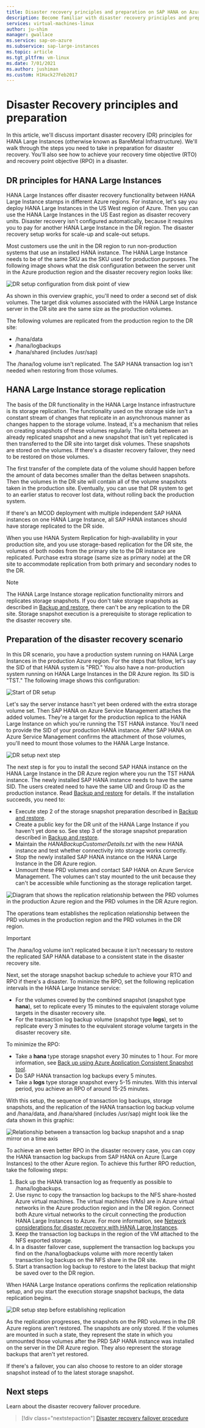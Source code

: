 ```yaml
---
title: Disaster recovery principles and preparation on SAP HANA on Azure (Large Instances) | Microsoft Docs
description: Become familiar with disaster recovery principles and preparation on SAP HANA on Azure (Large Instances).
services: virtual-machines-linux
author: ju-shim
manager: gwallace
ms.service: sap-on-azure
ms.subservice: sap-large-instances
ms.topic: article
ms.tgt_pltfrm: vm-linux
ms.date: 7/01/2021
ms.author: jushiman
ms.custom: H1Hack27Feb2017
---
```

# Disaster Recovery principles and preparation

In this article, we'll discuss important disaster recovery (DR) principles for HANA Large Instances (otherwise known as BareMetal Infrastructure). We'll walk through the steps you need to take in preparation for disaster recovery. You'll also see how to achieve your recovery time objective (RTO) and recovery point objective (RPO) in a disaster. 

## DR principles for HANA Large Instances

HANA Large Instances offer disaster recovery functionality between HANA Large Instance stamps in different Azure regions. For instance, let's say you deploy HANA Large Instances in the US West region of Azure. Then you can use the HANA Large Instances in the US East region as disaster recovery units. Disaster recovery isn't configured automatically, because it requires you to pay for another HANA Large Instance in the DR region. The disaster recovery setup works for scale-up and scale-out setups. 

Most customers use the unit in the DR region to run non-production systems that use an installed HANA instance. The HANA Large Instance needs to be of the same SKU as the SKU used for production purposes. The following image shows what the disk configuration between the server unit in the Azure production region and the disaster recovery region looks like:

![DR setup configuration from disk point of view](./media/hana-overview-high-availability-disaster-recovery/disaster_recovery_setup.PNG)

As shown in this overview graphic, you'll need to order a second set of disk volumes. The target disk volumes associated with the HANA Large Instance server in the DR site are the same size as the production volumes. 

The following volumes are replicated from the production region to the DR site:

- /hana/data
- /hana/logbackups 
- /hana/shared (includes /usr/sap)

The /hana/log volume isn't replicated. The SAP HANA transaction log isn't needed when restoring from those volumes.

## HANA Large Instance storage replication 

The basis of the DR functionality in the HANA Large Instance infrastructure is its storage replication. The functionality used on the storage side isn't a constant stream of changes that replicate in an asynchronous manner as changes happen to the storage volume. Instead, it's a mechanism that relies on creating snapshots of these volumes regularly. The delta between an already replicated snapshot and a new snapshot that isn't yet replicated is then transferred to the DR site into target disk volumes. These snapshots are stored on the volumes. If there's a disaster recovery failover, they need to be restored on those volumes.  

The first transfer of the complete data of the volume should happen before the amount of data becomes smaller than the deltas between snapshots. Then the volumes in the DR site will contain all of the volume snapshots taken in the production site. Eventually, you can use that DR system to get to an earlier status to recover lost data, without rolling back the production system.

If there's an MCOD deployment with multiple independent SAP HANA instances on one HANA Large Instance, all SAP HANA instances should have storage replicated to the DR side.

When you use HANA System Replication for high-availability in your production site, and you use storage-based replication for the DR site, the volumes of both nodes from the primary site to the DR instance are replicated. Purchase extra storage (same size as primary node) at the DR site to accommodate replication from both primary and secondary nodes to the DR. 

>[!NOTE]
>The HANA Large Instance storage replication functionality mirrors and replicates storage snapshots. If you don't take storage snapshots as described in [Backup and restore](hana-backup-restore.md), there can't be any replication to the DR site. Storage snapshot execution is a prerequisite to storage replication to the disaster recovery site.

## Preparation of the disaster recovery scenario
In this DR scenario, you have a production system running on HANA Large Instances in the production Azure region. For the steps that follow, let's say the SID of that HANA system is "PRD." You also have a non-production system running on HANA Large Instances in the DR Azure region. Its SID is "TST." The following image shows this configuration:

![Start of DR setup](./media/hana-overview-high-availability-disaster-recovery/disaster_recovery_start1.PNG)

Let's say the server instance hasn't yet been ordered with the extra storage volume set. Then SAP HANA on Azure Service Management attaches the added volumes. They're a target for the production replica to the HANA Large Instance on which you're running the TST HANA instance. You'll need to provide the SID of your production HANA instance. After SAP HANA on Azure Service Management confirms the attachment of those volumes, you'll need to mount those volumes to the HANA Large Instance.

![DR setup next step](./media/hana-overview-high-availability-disaster-recovery/disaster_recovery_start2.PNG)

The next step is for you to install the second SAP HANA instance on the HANA Large Instance in the DR Azure region where you run the TST HANA instance. The newly installed SAP HANA instance needs to have the same SID. The users created need to have the same UID and Group ID as the production instance. Read [Backup and restore](hana-backup-restore.md) for details. If the installation succeeds, you need to:

- Execute step 2 of the storage snapshot preparation described in [Backup and restore](hana-backup-restore.md).
- Create a public key for the DR unit of the HANA Large Instance if you haven't yet done so. See step 3 of the storage snapshot preparation described in [Backup and restore](hana-backup-restore.md).
- Maintain the *HANABackupCustomerDetails.txt* with the new HANA instance and test whether connectivity into storage works correctly.  
- Stop the newly installed SAP HANA instance on the HANA Large Instance in the DR Azure region.
- Unmount these PRD volumes and contact SAP HANA on Azure Service Management. The volumes can't stay mounted to the unit because they can't be accessible while functioning as the storage replication target.  

![Diagram that shows the replication relationship between the PRD volumes in the production Azure region and the PRD volumes in the DR Azure region.](./media/hana-overview-high-availability-disaster-recovery/disaster_recovery_start3.PNG)

The operations team establishes the replication relationship between the PRD volumes in the production region and the PRD volumes in the DR region.

>[!IMPORTANT]
>The /hana/log volume isn't replicated because it isn't necessary to restore the replicated SAP HANA database to a consistent state in the disaster recovery site.

Next, set the storage snapshot backup schedule to achieve your RTO and RPO if there's a disaster. To minimize the RPO, set the following replication intervals in the HANA Large Instance service:
- For the volumes covered by the combined snapshot (snapshot type **hana**), set to replicate every 15 minutes to the equivalent storage volume targets in the disaster recovery site.
- For the transaction log backup volume (snapshot type **logs**), set to replicate every 3 minutes to the equivalent storage volume targets in the disaster recovery site.

To minimize the RPO:
- Take a **hana** type storage snapshot every 30 minutes to 1 hour. For more information, see [Back up using Azure Application Consistent Snapshot tool](../../azure-netapp-files/azacsnap-cmd-ref-backup.md).
- Do SAP HANA transaction log backups every 5 minutes.
- Take a **logs** type storage snapshot every 5-15 minutes. With this interval period, you achieve an RPO of around 15-25 minutes.

With this setup, the sequence of transaction log backups, storage snapshots, and the replication of the HANA transaction log backup volume and /hana/data, and /hana/shared (includes /usr/sap) might look like the data shown in this graphic:

 ![Relationship between a transaction log backup snapshot and a snap mirror on a time axis](./media/hana-overview-high-availability-disaster-recovery/snapmirror.PNG)

To achieve an even better RPO in the disaster recovery case, you can copy the HANA transaction log backups from SAP HANA on Azure (Large Instances) to the other Azure region. To achieve this further RPO reduction, take the following steps:

1. Back up the HANA transaction log as frequently as possible to /hana/logbackups.
1. Use rsync to copy the transaction log backups to the NFS share-hosted Azure virtual machines. The virtual machines (VMs) are in Azure virtual networks in the Azure production region and in the DR region. Connect both Azure virtual networks to the circuit connecting the production HANA Large Instances to Azure. For more information, see [Network considerations for disaster recovery with HANA Large Instances](hana-overview-high-availability-disaster-recovery.md#network-considerations-for-disaster-recovery-with-hana-large-instances). 
1. Keep the transaction log backups in the region of the VM attached to the NFS exported storage.
1. In a disaster failover case, supplement the transaction log backups you find on the /hana/logbackups volume with more recently taken transaction log backups on the NFS share in the DR site. 
1. Start a transaction log backup to restore to the latest backup that might be saved over to the DR region.

When HANA Large Instance operations confirms the replication relationship setup, and you start the execution storage snapshot backups, the data replication begins.

![DR setup step before establishing replication](./media/hana-overview-high-availability-disaster-recovery/disaster_recovery_start4.PNG)

As the replication progresses, the snapshots on the PRD volumes in the DR Azure regions aren't restored. The snapshots are only stored. If the volumes are mounted in such a state, they represent the state in which you unmounted those volumes after the PRD SAP HANA instance was installed on the server in the DR Azure region. They also represent the storage backups that aren't yet restored.

If there's a failover, you can also choose to restore to an older storage snapshot instead of to the latest storage snapshot.

## Next steps

Learn about the disaster recovery failover procedure.

> [!div class="nextstepaction"]
> [Disaster recovery failover procedure](hana-failover-procedure.md)
